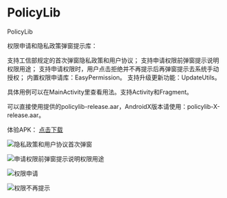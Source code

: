 # PolicyLib
PolicyLib

权限申请和隐私政策弹窗提示库：

支持工信部规定的首次弹窗隐私政策和用户协议；
支持申请权限前弹窗提示说明权限用途；
支持申请权限时，用户点击拒绝并不再提示后再弹窗提示去系统手动授权；
内置权限申请库：EasyPermission。
支持升级更新功能：UpdateUtils。

具体用例可以在MainActivity里查看用法。支持Activity和Fragment。

可以直接使用提供的policylib-release.aar，AndroidX版本请使用：policylib-X-release.aar。

体验APK：
[点击下载](https://github.com/jaychou2012/PolicyLibDemo/blob/master/app-debug.apk?raw=true)

![隐私政策和用户协议首次弹窗](https://github.com/jaychou2012/PolicyLibDemo/blob/master/Screenshot_20191208-160231_PolicyLibDemo.jpg?raw=true)


![申请权限前弹窗提示说明权限用途](https://github.com/jaychou2012/PolicyLibDemo/blob/master/Screenshot_20191221-185304_PolicyLibDemo.jpg?raw=true)


![权限申请](https://github.com/jaychou2012/PolicyLibDemo/blob/master/Screenshot_20191208-160310_Package%20installer.jpg?raw=true)

![权限不再提示](https://github.com/jaychou2012/PolicyLibDemo/blob/master/Screenshot_20191221-185419_PolicyLibDemo.jpg?raw=true)





